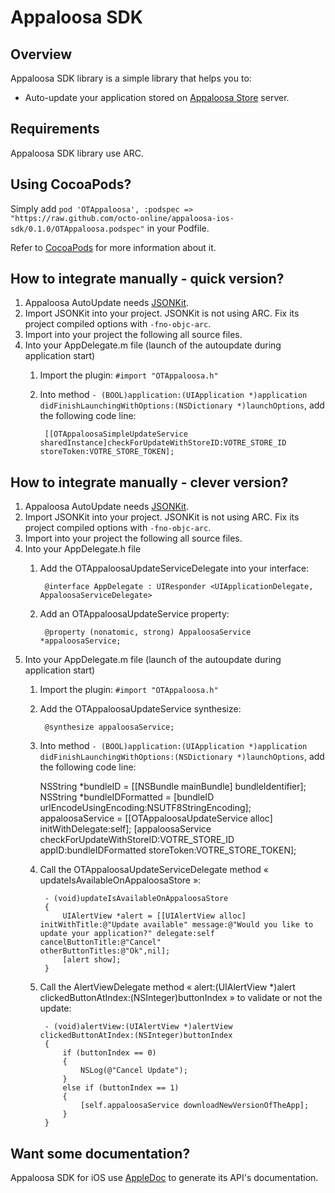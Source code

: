 Appaloosa SDK
=============

Overview
--------

Appaloosa SDK library is a simple library that helps you to:

* Auto-update your application stored on [Appaloosa Store](http://www.appaloosa-store.com/) server.

Requirements
------------

Appaloosa SDK library use ARC.

Using CocoaPods?
----------------

Simply add `pod 'OTAppaloosa', :podspec => "https://raw.github.com/octo-online/appaloosa-ios-sdk/0.1.0/OTAppaloosa.podspec"` in your Podfile.

Refer to [CocoaPods](https://github.com/CocoaPods/CocoaPods) for more information about it.

How to integrate manually - quick version?
------------------------------------------

 1. Appaloosa AutoUpdate needs [JSONKit](https://github.com/johnezang/JSONKit).
 2. Import JSONKit into your project. JSONKit is not using ARC. Fix its project compiled options with `-fno-objc-arc`.
 3. Import into your project the following all source files.
 4. Into your AppDelegate.m file (launch of the autoupdate during application start)
    1. Import the plugin: `#import "OTAppaloosa.h"`
    2. Into method `- (BOOL)application:(UIApplication *)application didFinishLaunchingWithOptions:(NSDictionary *)launchOptions`, add the following code line:

            [[OTAppaloosaSimpleUpdateService sharedInstance]checkForUpdateWithStoreID:VOTRE_STORE_ID storeToken:VOTRE_STORE_TOKEN];

How to integrate manually - clever version?
-------------------------------------------

 1. Appaloosa AutoUpdate needs [JSONKit](https://github.com/johnezang/JSONKit).
 2. Import JSONKit into your project. JSONKit is not using ARC. Fix its project compiled options with `-fno-objc-arc`.
 3. Import into your project the following all source files.
 4. Into your AppDelegate.h file
    1. Add the OTAppaloosaUpdateServiceDelegate into your interface:

            @interface AppDelegate : UIResponder <UIApplicationDelegate, AppaloosaServiceDelegate>

    2. Add an OTAppaloosaUpdateService property:

            @property (nonatomic, strong) AppaloosaService *appaloosaService;

 5. Into your AppDelegate.m file (launch of the autoupdate during application start)
    1. Import the plugin: `#import "OTAppaloosa.h"`
    2. Add the OTAppaloosaUpdateService synthesize:

            @synthesize appaloosaService;

    3. Into method `- (BOOL)application:(UIApplication *)application didFinishLaunchingWithOptions:(NSDictionary *)launchOptions`, add the following code line:

        NSString *bundleID = [[NSBundle mainBundle] bundleIdentifier];
        NSString *bundleIDFormatted = [bundleID urlEncodeUsingEncoding:NSUTF8StringEncoding];
        appaloosaService = [[OTAppaloosaUpdateService alloc] initWithDelegate:self];
        [appaloosaService checkForUpdateWithStoreID:VOTRE_STORE_ID appID:bundleIDFormatted storeToken:VOTRE_STORE_TOKEN];

    4. Call the OTAppaloosaUpdateServiceDelegate method « updateIsAvailableOnAppaloosaStore »:

            - (void)updateIsAvailableOnAppaloosaStore
            {
                UIAlertView *alert = [[UIAlertView alloc] initWithTitle:@"Update available" message:@"Would you like to update your application?" delegate:self cancelButtonTitle:@"Cancel"                             otherButtonTitles:@"Ok",nil];
                [alert show];
            }

    5. Call the AlertViewDelegate method « alert:(UIAlertView *)alert clickedButtonAtIndex:(NSInteger)buttonIndex » to validate or not the update:

            - (void)alertView:(UIAlertView *)alertView clickedButtonAtIndex:(NSInteger)buttonIndex
            {
                if (buttonIndex == 0)
                {
                    NSLog(@"Cancel Update");
                }
                else if (buttonIndex == 1)
                {
                    [self.appaloosaService downloadNewVersionOfTheApp];
                }
            }


Want some documentation?
------------------------

Appaloosa SDK for iOS use [AppleDoc](https://github.com/tomaz/appledoc) to generate its API's documentation.